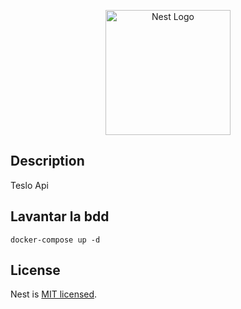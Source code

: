 <p align="center">
  <a href="http://nestjs.com/" target="blank"><img src="https://nestjs.com/img/logo-small.svg" width="200" alt="Nest Logo" /></a>
</p>

## Description

Teslo Api

## Lavantar la bdd

```
docker-compose up -d
```

## License

Nest is [MIT licensed](LICENSE).
